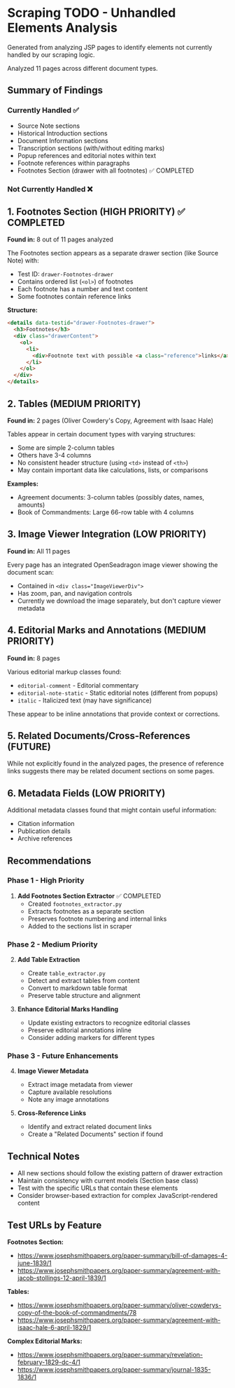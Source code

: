 # Scraping TODO - Unhandled Elements Analysis

Generated from analyzing JSP pages to identify elements not currently handled by our scraping logic.

Analyzed 11 pages across different document types.

## Summary of Findings

### Currently Handled ✅
- Source Note sections
- Historical Introduction sections  
- Document Information sections
- Transcription sections (with/without editing marks)
- Popup references and editorial notes within text
- Footnote references within paragraphs
- Footnotes Section (drawer with all footnotes) ✅ COMPLETED

### Not Currently Handled ❌

## 1. Footnotes Section (HIGH PRIORITY) ✅ COMPLETED

**Found in:** 8 out of 11 pages analyzed

The Footnotes section appears as a separate drawer section (like Source Note) with:
- Test ID: `drawer-Footnotes-drawer`
- Contains ordered list (`<ol>`) of footnotes
- Each footnote has a number and text content
- Some footnotes contain reference links

**Structure:**
```html
<details data-testid="drawer-Footnotes-drawer">
  <h3>Footnotes</h3>
  <div class="drawerContent">
    <ol>
      <li>
        <div>Footnote text with possible <a class="reference">links</a></div>
      </li>
    </ol>
  </div>
</details>
```

## 2. Tables (MEDIUM PRIORITY)

**Found in:** 2 pages (Oliver Cowdery's Copy, Agreement with Isaac Hale)

Tables appear in certain document types with varying structures:
- Some are simple 2-column tables
- Others have 3-4 columns
- No consistent header structure (using `<td>` instead of `<th>`)
- May contain important data like calculations, lists, or comparisons

**Examples:**
- Agreement documents: 3-column tables (possibly dates, names, amounts)
- Book of Commandments: Large 66-row table with 4 columns

## 3. Image Viewer Integration (LOW PRIORITY)

**Found in:** All 11 pages

Every page has an integrated OpenSeadragon image viewer showing the document scan:
- Contained in `<div class="ImageViewerDiv">`
- Has zoom, pan, and navigation controls
- Currently we download the image separately, but don't capture viewer metadata

## 4. Editorial Marks and Annotations (MEDIUM PRIORITY)

**Found in:** 8 pages

Various editorial markup classes found:
- `editorial-comment` - Editorial commentary
- `editorial-note-static` - Static editorial notes (different from popups)
- `italic` - Italicized text (may have significance)

These appear to be inline annotations that provide context or corrections.

## 5. Related Documents/Cross-References (FUTURE)

While not explicitly found in the analyzed pages, the presence of reference links suggests there may be related document sections on some pages.

## 6. Metadata Fields (LOW PRIORITY)

Additional metadata classes found that might contain useful information:
- Citation information
- Publication details
- Archive references

## Recommendations

### Phase 1 - High Priority
1. **Add Footnotes Section Extractor** ✅ COMPLETED
   - Created `footnotes_extractor.py`
   - Extracts footnotes as a separate section
   - Preserves footnote numbering and internal links
   - Added to the sections list in scraper

### Phase 2 - Medium Priority
2. **Add Table Extraction**
   - Create `table_extractor.py`
   - Detect and extract tables from content
   - Convert to markdown table format
   - Preserve table structure and alignment

3. **Enhance Editorial Marks Handling**
   - Update existing extractors to recognize editorial classes
   - Preserve editorial annotations inline
   - Consider adding markers for different types

### Phase 3 - Future Enhancements
4. **Image Viewer Metadata**
   - Extract image metadata from viewer
   - Capture available resolutions
   - Note any image annotations

5. **Cross-Reference Links**
   - Identify and extract related document links
   - Create a "Related Documents" section if found

## Technical Notes

- All new sections should follow the existing pattern of drawer extraction
- Maintain consistency with current models (Section base class)
- Test with the specific URLs that contain these elements
- Consider browser-based extraction for complex JavaScript-rendered content

## Test URLs by Feature

**Footnotes Section:**
- https://www.josephsmithpapers.org/paper-summary/bill-of-damages-4-june-1839/1
- https://www.josephsmithpapers.org/paper-summary/agreement-with-jacob-stollings-12-april-1839/1

**Tables:**
- https://www.josephsmithpapers.org/paper-summary/oliver-cowderys-copy-of-the-book-of-commandments/78
- https://www.josephsmithpapers.org/paper-summary/agreement-with-isaac-hale-6-april-1829/1

**Complex Editorial Marks:**
- https://www.josephsmithpapers.org/paper-summary/revelation-february-1829-dc-4/1
- https://www.josephsmithpapers.org/paper-summary/journal-1835-1836/1